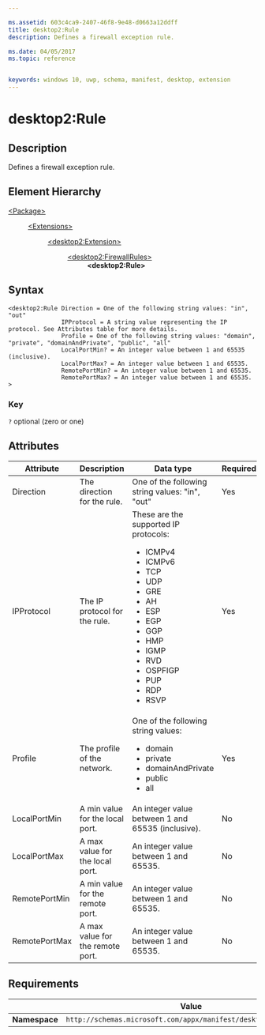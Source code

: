 ```yaml
---

ms.assetid: 603c4ca9-2407-46f8-9e48-d0663a12ddff
title: desktop2:Rule
description: Defines a firewall exception rule.

ms.date: 04/05/2017
ms.topic: reference


keywords: windows 10, uwp, schema, manifest, desktop, extension 
---
```


# desktop2:Rule

## Description
Defines a firewall exception rule.

## Element Hierarchy
<dl>
<dt><a href="element-package.md">&lt;Package&gt;</a></dt>
<dd>
<dl>
<dt><a href="element-extensions.md">&lt;Extensions&gt;</a></dt>
<dd>
<dl>
<dt><a href="element-desktop2-package-extension.md">&lt;desktop2:Extension&gt;</a></dt>
<dd>
<dl>
<dt><a href="element-desktop2-firewallrules.md">&lt;desktop2:FirewallRules&gt;</a></dt>
<dd><b>&lt;desktop2:Rule&gt;</b></dd>
</dl>
</dd>
</dl>
</dd>
</dl>
</dd>
</dl>

## Syntax
```syntax
<desktop2:Rule Direction = One of the following string values: "in", "out"
               IPProtocol = A string value representing the IP protocol. See Attributes table for more details.
               Profile = One of the following string values: "domain", "private", "domainAndPrivate", "public", "all"
               LocalPortMin? = An integer value between 1 and 65535 (inclusive).
               LocalPortMax? = An integer value between 1 and 65535.
               RemotePortMin? = An integer value between 1 and 65535.
               RemotePortMax? = An integer value between 1 and 65535. >
```

### Key
`?` optional (zero or one)

## Attributes
| Attribute | Description | Data type | Required |
|-----------|-------------|-----------|----------|
| Direction | The direction for the rule. | One of the following string values: "in", "out" | Yes |
| IPProtocol | The IP protocol for the rule. | These are the supported IP protocols: <ul><li>ICMPv4</li><li>ICMPv6</li><li>TCP</li><li>UDP</li><li>GRE</li><li>AH</li><li>ESP</li><li>EGP</li><li>GGP</li><li>HMP</li><li>IGMP</li><li>RVD</li><li>OSPFIGP</li><li>PUP</li><li>RDP</li><li>RSVP</li></ul> | Yes |
| Profile | The profile of the network. | One of the following string values: <ul><li>domain</li><li>private</li><li>domainAndPrivate</li><li>public</li><li>all</li></ul> | Yes |
| LocalPortMin | A min value for the local port. | An integer value between 1 and 65535 (inclusive). | No |
| LocalPortMax | A max value for the local port. | An integer value between 1 and 65535. | No |
| RemotePortMin | A min value for the remote port. | An integer value between 1 and 65535. | No |
| RemotePortMax | A max value for the remote port. | An integer value between 1 and 65535. | No |

## Requirements

|               |    Value                                                         |
|---------------|-------------------------------------------------------------|
| **Namespace** | `http://schemas.microsoft.com/appx/manifest/desktop/windows10/2` |

